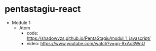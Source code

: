 # pentastagiu-react

* Module 1:
  * Atom 
    * code: https://shadowvzs.github.io/PentaStagiu/modul_1_javascript/
    * video: https://www.youtube.com/watch?v=gq-8xAc3WnU
